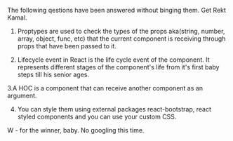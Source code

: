The following qestions have been answered without binging them. Get Rekt Kamal. 


1. Proptypes are used to check the types of the props aka(string, number, array, object, func, etc) that the current component is receiving through props that have been passed to it. 

2. Lifecycle event in React is the life cycle event of the component. It represents different stages of the component's life from it's first baby steps till his senior ages. 

3.A HOC is a component that can receive another component as an argument. 

4. You can style them using external packages react-bootstrap, react styled components and you can use your custom CSS. 


W - for the winner, baby. No googling this time. 